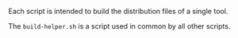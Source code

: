 
Each script is intended to build the distribution files of a single tool.

The `build-helper.sh` is a script used in common by all other scripts.
